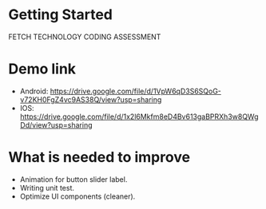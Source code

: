 # Getting Started
FETCH TECHNOLOGY CODING ASSESSMENT

# Demo link
- Android: https://drive.google.com/file/d/1VpW6qD3S6SQoG-v72KH0FgZ4vc9AS38Q/view?usp=sharing
- IOS: https://drive.google.com/file/d/1x2l6Mkfm8eD4Bv613gaBPRXh3w8QWgDd/view?usp=sharing


# What is needed to improve
- Animation for button slider label.
- Writing unit test.
- Optimize UI components (cleaner).
